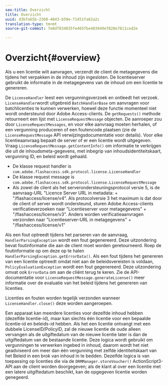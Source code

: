 ```yaml
---
seo-title: Overzicht
title: Overzicht
uuid: d3bfa65b-2360-4843-b59e-71451fa62a2c
translation-type: tm+mt
source-git-commit: 7e8df034035fe465fbe403949ef828e7811ced2e

---
```



# Overzicht{#overview}

Als u een licentie wilt aanvragen, verzendt de client de metagegevens die tijdens het verpakken in de inhoud zijn ingesloten. De licentieserver gebruikt de informatie in de metagegevens van de inhoud om een licentie te genereren.

De `LicenseHandler` leest een vergunningsverzoek en ontleedt het verzoek. `LicenseHandler`wordt uitgebreid `BatchHandlerBase` om aanvragen voor batchlicenties te kunnen verwerken, hoewel deze functie momenteel niet wordt ondersteund door Adobe Access-clients. De `getRequests()` methode retourneert een lijst met `LicenseRequestMessage` objecten. De aanroeper zou door `LicenseRequestMessages`, en voor elke aanvraag moeten herhalen, of een vergunning produceren of een foutencode plaatsen (zie de `LicenseRequestMessage` API verwijzingsdocumentatie voor details). Voor elke licentieaanvraag bepaalt de server of er een licentie wordt uitgegeven. Vraag `LicenseRequestMessage.getContentInfo()` om informatie te verkrijgen die uit de inhoudsmeta-gegevens, met inbegrip van inhoudsidentiteitskaart, vergunning ID, en beleid wordt gehaald.

* De klasse request handler is `com.adobe.flashaccess.sdk.protocol.license.LicenseHandler`
* De klasse request message is `com.adobe.flashaccess.sdk.protocol.license.LicenseRequestMessage`
* Als zowel de client als het serverondersteuningsprotocol versie 5, is de aanvraag-URL &quot;Licence Server URL in metadata: + &quot;/flashaccess/license/v4&quot;. Als protocolversie 3 het maximum is dat door de client of server wordt ondersteund, sturen Adobe Access-clients verificatieverzoeken naar &quot;Licentieserver voor metagegevens&quot; + &quot;/flashaccess/license/v3&quot;. Anders worden verificatieaanvragen verzonden naar &quot;Licentieserver-URL in metagegevens&quot; + &quot;/flashaccess/license/v1&quot;

Als een fout optreedt tijdens het parseren van de aanvraag, `HandlerParsingException` wordt een fout gegenereerd. Deze uitzondering bevat foutinformatie die aan de client moet worden geretourneerd. Roep de foutinformatie op om deze op te halen `HandlerParsingException.getErrorData()`. Als een fout tijdens het genereren van een licentie optreedt omdat niet aan de beleidsvereisten is voldaan, `PolicyEvaluationException` wordt een fout gegenereerd. Deze uitzondering omvat ook `ErrorData` om aan de cliënt terug te keren. Zie de API-documentatie voor `LicenseRequestMessage.generateLicense()` meer informatie over de evaluatie van het beleid tijdens het genereren van licenties.

Licenties en fouten worden tegelijk verzonden wanneer `LicenseHandler.close()` deze worden aangeroepen.

Een apparaat kan meerdere licenties voor dezelfde inhoud hebben (dezelfde licentie-id), maar kan slechts één licentie voor een bepaalde licentie-id en beleids-id hebben. Als het een licentie ontvangt met een dubbele LicenseID/PolicyID, zal de nieuwe licentie de oude alleen vervangen als de uitgiftedatum van de nieuwe licentie later is dan de uitgiftedatum van de bestaande licentie. Deze logica wordt gebruikt om vergunningen te verwerken ingebed in inhoud, daarom wordt het niet geadviseerd om meer dan één vergunning met zelfde identiteitskaart van het Beleid in een brok van inhoud in te bedden. Dezelfde logica is van toepassing op licenties die via de `DRMManager.storeVoucher()` ActionScript3-API aan de client worden doorgegeven; als de klant al over een licentie met een latere uitgiftedatum beschikt, kan de opgegeven licentie worden genegeerd.
